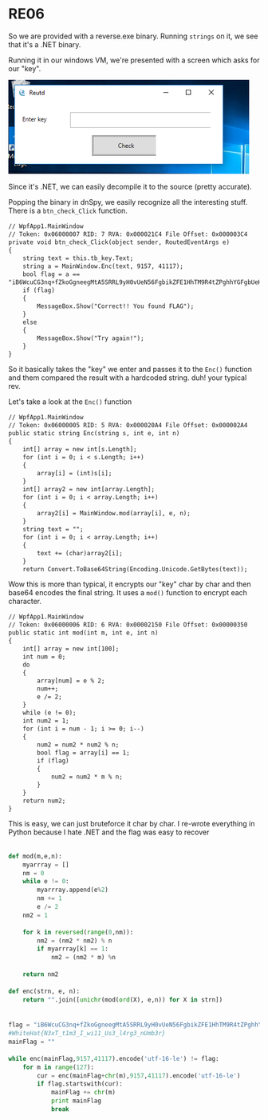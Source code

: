 # RE06

So we are provided with a reverse.exe binary. Running `strings` on it, we see that it's a .NET binary.

Running it in our windows VM, we're presented with a screen which asks for our "key".

![](rev06.png)

Since it's .NET, we can easily decompile it to the source (pretty accurate).

Popping the binary in dnSpy, we easily recognize all the interesting stuff. There is a `btn_check_Click` function.

```net
// WpfApp1.MainWindow
// Token: 0x06000007 RID: 7 RVA: 0x000021C4 File Offset: 0x000003C4
private void btn_check_Click(object sender, RoutedEventArgs e)
{
	string text = this.tb_key.Text;
	string a = MainWindow.Enc(text, 9157, 41117);
	bool flag = a == "iB6WcuCG3nq+fZkoGgneegMtA5SRRL9yH0vUeN56FgbikZFE1HhTM9R4tZPghhYGFgbUeHB4tEKRRNR4Ymu0OwljQwmRRNR4jWBweOKRRyCRRAljLGQ=";
	if (flag)
	{
		MessageBox.Show("Correct!! You found FLAG");
	}
	else
	{
		MessageBox.Show("Try again!");
	}
}
```

So it basically takes the "key" we enter and passes it to the `Enc()` function and them compared the result with a hardcoded string. duh! your typical rev.

Let's take a look at the `Enc()` function

```net
// WpfApp1.MainWindow
// Token: 0x06000005 RID: 5 RVA: 0x000020A4 File Offset: 0x000002A4
public static string Enc(string s, int e, int n)
{
	int[] array = new int[s.Length];
	for (int i = 0; i < s.Length; i++)
	{
		array[i] = (int)s[i];
	}
	int[] array2 = new int[array.Length];
	for (int i = 0; i < array.Length; i++)
	{
		array2[i] = MainWindow.mod(array[i], e, n);
	}
	string text = "";
	for (int i = 0; i < array.Length; i++)
	{
		text += (char)array2[i];
	}
	return Convert.ToBase64String(Encoding.Unicode.GetBytes(text));
```

Wow this is more than typical, it encrypts our "key" char by char and then base64 encodes the final string. It uses a `mod()` function to encrypt each character.

```net
// WpfApp1.MainWindow
// Token: 0x06000006 RID: 6 RVA: 0x00002150 File Offset: 0x00000350
public static int mod(int m, int e, int n)
{
	int[] array = new int[100];
	int num = 0;
	do
	{
		array[num] = e % 2;
		num++;
		e /= 2;
	}
	while (e != 0);
	int num2 = 1;
	for (int i = num - 1; i >= 0; i--)
	{
		num2 = num2 * num2 % n;
		bool flag = array[i] == 1;
		if (flag)
		{
			num2 = num2 * m % n;
		}
	}
	return num2;
}
```

This is easy, we can just bruteforce it char by char. I re-wrote everything in Python because I hate .NET and the flag was easy to recover

```python

def mod(m,e,n):
	myarrray = []
	nm = 0
	while e != 0:
		myarrray.append(e%2)
		nm += 1
		e /= 2
	nm2 = 1

	for k in reversed(range(0,nm)):
		nm2 = (nm2 * nm2) % n
		if myarrray[k] == 1:
		 	nm2 = (nm2 * m) %n

	return nm2

def enc(strn, e, n):
	return "".join([unichr(mod(ord(X), e,n)) for X in strn])


flag = "iB6WcuCG3nq+fZkoGgneegMtA5SRRL9yH0vUeN56FgbikZFE1HhTM9R4tZPghhYGFgbUeHB4tEKRRNR4Ymu0OwljQwmRRNR4jWBweOKRRyCRRAljLGQ=".decode('base64')
#WhiteHat{N3xT_t1m3_I_wi11_Us3_l4rg3_nUmb3r}
mainFlag = ""

while enc(mainFlag,9157,41117).encode('utf-16-le') != flag:
	for m in range(127):
		cur = enc(mainFlag+chr(m),9157,41117).encode('utf-16-le')
		if flag.startswith(cur):
			mainFlag += chr(m)
			print mainFlag
			break
```

